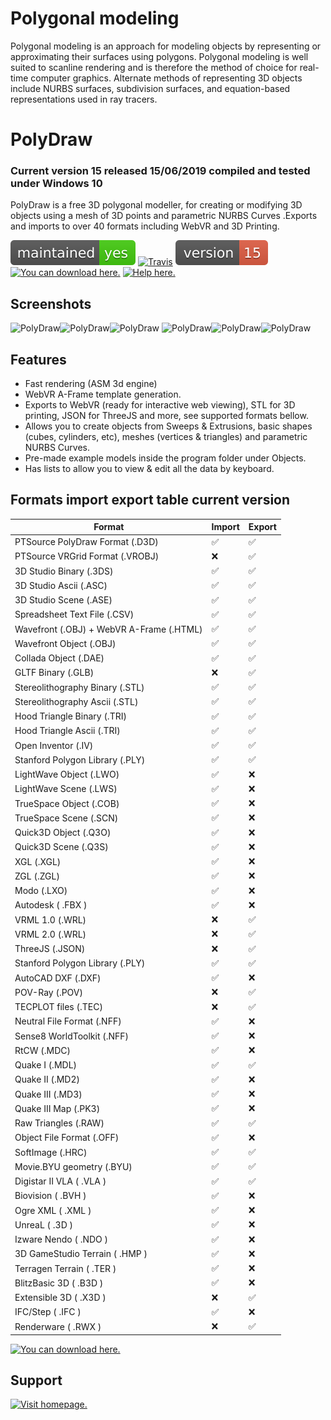 # Polygonal modeling 

Polygonal modeling is an approach for modeling objects by representing or approximating their surfaces using polygons. Polygonal modeling is well suited to scanline rendering and is therefore the method of choice for real-time computer graphics. Alternate methods of representing 3D objects include NURBS surfaces, subdivision surfaces, and equation-based representations used in ray tracers.

# PolyDraw
### Current version 15 released 15/06/2019 compiled and tested under Windows 10


PolyDraw is a free 3D polygonal modeller, for creating or modifying 3D objects using a mesh of 3D points and parametric NURBS Curves .Exports and imports to over 40 formats including WebVR and 3D Printing.

[![Maintenance](/images/maintained.svg)]() [![Travis](/images/rust.svg)]()  [![You can download here.](/images/version-15-red.svg)](https://dl.orangedox.com/YYR2ih46hcVPtlG8lq?dl=1) [![You can download here.](/images/download-here-green.svg)](https://dl.orangedox.com/YYR2ih46hcVPtlG8lq?dl=1) [![Help here.](/images/docs-here-blue.svg)](https://wiki.ptsource.eu/)

## Screenshots
![PolyDraw](https://raw.githubusercontent.com/ptsource/PolyDraw/master/images/01.PNG)![PolyDraw](https://raw.githubusercontent.com/ptsource/PolyDraw/master/images/02.PNG)![PolyDraw](https://raw.githubusercontent.com/ptsource/PolyDraw/master/images/03.PNG)
![PolyDraw](https://raw.githubusercontent.com/ptsource/PolyDraw/master/images/04.PNG)![PolyDraw](https://raw.githubusercontent.com/ptsource/PolyDraw/master/images/05.PNG)![PolyDraw](https://raw.githubusercontent.com/ptsource/PolyDraw/master/images/06.PNG)

## Features 

* Fast rendering (ASM 3d engine)
* WebVR A-Frame template generation.
* Exports to WebVR (ready for interactive web viewing), STL for 3D printing, JSON for ThreeJS and more, see supported formats bellow.
* Allows you to create objects from Sweeps & Extrusions, basic shapes (cubes, cylinders, etc), meshes (vertices & triangles) and parametric NURBS Curves.
* Pre-made example models inside the program folder under Objects. 
* Has lists to allow you to view & edit all the data by keyboard.

## Formats import export table current version

|Format  | Import | Export | 
| ------------- | ------------- | ------------- | 
| PTSource PolyDraw Format (.D3D) | :white_check_mark: | :white_check_mark: |
| PTSource VRGrid Format (.VROBJ) | :x: | :white_check_mark: |
| 3D Studio Binary  (.3DS) | :white_check_mark: | :white_check_mark: |  
| 3D Studio Ascii (.ASC)  |  :white_check_mark:  |  :white_check_mark: | 
| 3D Studio Scene (.ASE)  |  :white_check_mark:  |  :white_check_mark: | 
| Spreadsheet Text File (.CSV) |  :white_check_mark: |  :white_check_mark: | 
| Wavefront (.OBJ) + WebVR A-Frame (.HTML)  |  :white_check_mark:  |  :white_check_mark: | 
| Wavefront Object (.OBJ)  |  :white_check_mark:  |  :white_check_mark: | 
| Collada Object (.DAE)  |  :white_check_mark:  | :white_check_mark: | 
| GLTF Binary (.GLB)  |  :x:  | :white_check_mark: | 
| Stereolithography Binary (.STL)  |  :white_check_mark:  |  :white_check_mark: | 
| Stereolithography Ascii (.STL)  |  :white_check_mark:  |  :white_check_mark: | 
| Hood Triangle Binary (.TRI)  |  :white_check_mark:  |  :white_check_mark: | 
| Hood Triangle Ascii (.TRI)  |  :white_check_mark:  |  :white_check_mark: |
| Open Inventor (.IV)  |  :white_check_mark:  |  :white_check_mark: |
| Stanford Polygon Library (.PLY)  |  :white_check_mark:  |  :white_check_mark: | 
| LightWave Object (.LWO)  |  :white_check_mark:  | :x: | 
| LightWave Scene (.LWS)  |  :white_check_mark:  | :x: | 
| TrueSpace Object (.COB)  |  :white_check_mark:  | :x: | 
| TrueSpace Scene (.SCN)  |  :white_check_mark:  | :x: | 
| Quick3D Object (.Q3O)  |  :white_check_mark:  | :x: | 
| Quick3D Scene (.Q3S)  |  :white_check_mark:  | :x: | 
| XGL (.XGL)  |  :white_check_mark:  |:x: | 
| ZGL (.ZGL)  |  :white_check_mark:  | :x: |
| Modo (.LXO)  |  :white_check_mark:  | :x: | 
| Autodesk  ( .FBX )  |  :white_check_mark:  | :x:  | 
| VRML 1.0 (.WRL)  |  :x:  |  :white_check_mark: | 
| VRML 2.0 (.WRL)  |  :x:  |  :white_check_mark: | 
| ThreeJS (.JSON)  | :x:  |  :white_check_mark: | 
| Stanford Polygon Library (.PLY) | :white_check_mark:  |  :white_check_mark: | 
| AutoCAD DXF (.DXF) |  :white_check_mark:  |  :x: | 
| POV-Ray (.POV) | :x: |  :white_check_mark: | 
| TECPLOT files (.TEC) | :x:  | :white_check_mark: | 
| Neutral File Format (.NFF) | :white_check_mark:  | :x: | 
| Sense8 WorldToolkit (.NFF) | :white_check_mark:  | :x: |
| RtCW (.MDC) | :white_check_mark:  | :x: |
| Quake I (.MDL) | :white_check_mark:  | :white_check_mark: |
| Quake II (.MD2) | :white_check_mark:  | :x: |
| Quake III (.MD3) | :white_check_mark:  | :x: |
| Quake III Map (.PK3) | :white_check_mark:  | :x: |
| Raw Triangles (.RAW) | :white_check_mark:  | :white_check_mark: |
| Object File Format (.OFF) | :white_check_mark:  | :x: | 
| SoftImage (.HRC) | :white_check_mark:  | :white_check_mark: | 
| Movie.BYU geometry (.BYU) | :white_check_mark:  | :white_check_mark: | 
| Digistar II VLA  ( .VLA )  | :white_check_mark:  | :white_check_mark: | 
| Biovision  ( .BVH )  | :white_check_mark:  | :x: | 
| Ogre XML ( .XML )  | :white_check_mark:  | :x: | 
| UnreaL ( .3D )  | :white_check_mark:  | :x: | 
| Izware Nendo ( .NDO )  | :white_check_mark:  | :x: | 
| 3D GameStudio Terrain ( .HMP )  | :white_check_mark:  | :x: | 
| Terragen Terrain ( .TER )  | :white_check_mark:  | :x: | 
| BlitzBasic 3D ( .B3D )  | :white_check_mark:  | :x: |
| Extensible 3D ( .X3D )  | :x:  | :white_check_mark: |
| IFC/Step ( .IFC )  | :white_check_mark:  | :x: |
| Renderware ( .RWX )  | :x:  | :white_check_mark: |

[![You can download here.](/images/download-here-green.svg)](https://dl.orangedox.com/YYR2ih46hcVPtlG8lq?dl=1)

## Support

[![Visit homepage.](/images/homepage-here-yellowgreen.svg)](https://www.ptsource.eu/)
